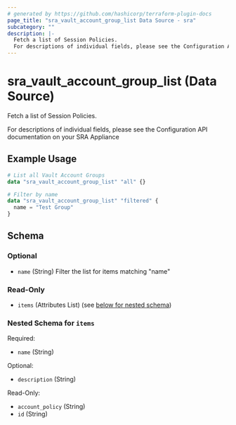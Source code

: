 ```yaml
---
# generated by https://github.com/hashicorp/terraform-plugin-docs
page_title: "sra_vault_account_group_list Data Source - sra"
subcategory: ""
description: |-
  Fetch a list of Session Policies.
  For descriptions of individual fields, please see the Configuration API documentation on your SRA Appliance
---
```


# sra_vault_account_group_list (Data Source)

Fetch a list of Session Policies.

For descriptions of individual fields, please see the Configuration API documentation on your SRA Appliance

## Example Usage

```terraform
# List all Vault Account Groups
data "sra_vault_account_group_list" "all" {}

# Filter by name
data "sra_vault_account_group_list" "filtered" {
  name = "Test Group"
}
```

<!-- schema generated by tfplugindocs -->
## Schema

### Optional

- `name` (String) Filter the list for items matching "name"

### Read-Only

- `items` (Attributes List) (see [below for nested schema](#nestedatt--items))

<a id="nestedatt--items"></a>
### Nested Schema for `items`

Required:

- `name` (String)

Optional:

- `description` (String)

Read-Only:

- `account_policy` (String)
- `id` (String)


